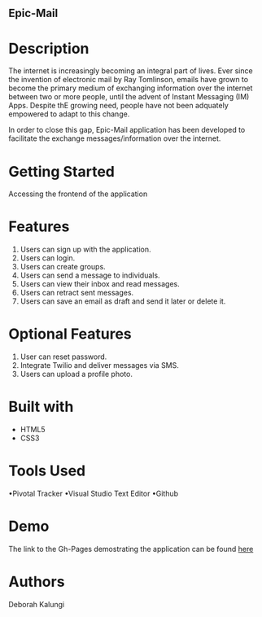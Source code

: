 ## Epic-Mail

# Description

The internet is increasingly becoming an integral part of lives. Ever since the invention of electronic mail by Ray Tomlinson, emails have grown to become the primary medium of exchanging information over the internet between two or more people, until the advent of Instant Messaging (IM) Apps. Despite thE growing need, people have not been adquately empowered to adapt to this change.

In order to close this gap, Epic-Mail application has been developed to facilitate the exchange messages/information over the internet.

# Getting Started

Accessing the frontend of the application

# Features

1. Users can sign up with the application.
2. Users can login.
3. Users can create groups.
4. Users can send a message to individuals.
5. Users can view their inbox and read messages.
6. Users can retract sent messages.
7. Users can save an email as draft and send it later or delete it.


# Optional Features
1. User can reset password.
2. Integrate Twilio and deliver messages via SMS.
3. Users can upload a profile  photo.

# Built with
- HTML5
- CSS3

# Tools Used
•Pivotal Tracker
•Visual Studio Text Editor
•Github

# Demo

The link to the Gh-Pages demostrating the application can be found [here](https://nanfuka.github.io/epic-mail/UI/index.html)

# Authors

Deborah Kalungi
